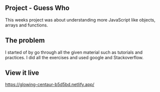## Project - Guess Who

This weeks project was about understanding more JavaScript like objects, arrays and functions.

## The problem

I started of by go through all the given material such as tutorials and practices. I did all the exercises and used google and Stackoverflow.

## View it live

https://glowing-centaur-b5d5bd.netlify.app/
